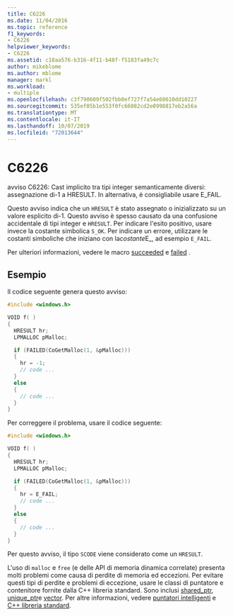 ```yaml
---
title: C6226
ms.date: 11/04/2016
ms.topic: reference
f1_keywords:
- C6226
helpviewer_keywords:
- C6226
ms.assetid: c18aa576-b316-4f11-b48f-f5183fa49c7c
author: mikeblome
ms.author: mblome
manager: markl
ms.workload:
- multiple
ms.openlocfilehash: c3f790609f502fbb0ef727f7a54e68610dd10227
ms.sourcegitcommit: 535ef05b1e553f0fc66082cd2e0998817eb2a56a
ms.translationtype: MT
ms.contentlocale: it-IT
ms.lasthandoff: 10/07/2019
ms.locfileid: "72013644"
---
```

# <a name="c6226"></a>C6226

avviso C6226: Cast implicito tra tipi integer semanticamente diversi: assegnazione di-1 a HRESULT. In alternativa, è consigliabile usare E_FAIL.

Questo avviso indica che un `HRESULT` è stato assegnato o inizializzato su un valore esplicito di-1. Questo avviso è spesso causato da una confusione accidentale di tipi integer e `HRESULT`. Per indicare l'esito positivo, usare invece la costante simbolica `S_OK`. Per indicare un errore, utilizzare le costanti simboliche che iniziano con la*costante*E_, ad esempio `E_FAIL`.

Per ulteriori informazioni, vedere le macro [succeeded](/windows/desktop/api/winerror/nf-winerror-succeeded) e [failed](/windows/desktop/api/winerror/nf-winerror-failed) .

## <a name="example"></a>Esempio

Il codice seguente genera questo avviso:

```cpp
#include <windows.h>

VOID f( )
{
  HRESULT hr;
  LPMALLOC pMalloc;

  if (FAILED(CoGetMalloc(1, &pMalloc)))
  {
    hr = -1;
    // code ...
  }
  else
  {
    // code ...
  }
}
```

Per correggere il problema, usare il codice seguente:

```cpp
#include <windows.h>

VOID f( )
{
  HRESULT hr;
  LPMALLOC pMalloc;

  if (FAILED(CoGetMalloc(1, &pMalloc)))
  {
    hr = E_FAIL;
    // code ...
  }
  else
  {
    // code ...
  }
}
```

Per questo avviso, il tipo `SCODE` viene considerato come un `HRESULT`.

L'uso di `malloc` e `free` (e delle API di memoria dinamica correlate) presenta molti problemi come causa di perdite di memoria ed eccezioni. Per evitare questi tipi di perdite e problemi di eccezione, usare le classi di puntatore e contenitore fornite dalla C++ libreria standard. Sono inclusi [shared_ptr](/cpp/standard-library/shared-ptr-class), [unique_ptr](/cpp/standard-library/unique-ptr-class)e [vector](/cpp/standard-library/vector). Per altre informazioni, vedere [puntatori intelligenti](/cpp/cpp/smart-pointers-modern-cpp) e [ C++ libreria standard](/cpp/standard-library/cpp-standard-library-reference).